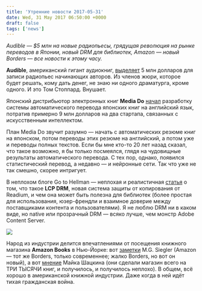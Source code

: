 ```yaml
---
title: 'Утренние новости 2017-05-31'
date: Wed, 31 May 2017 06:50:00 +0000
draft: false
tags: ['news']
---
```


_Audible — $5 млн на новые радиопьесы, грядущая революция на рынке переводов в Японии, новый DRM для библиотек, Amazon — новый Borders — все новости к этому часу._

**Audible**, американский гигант аудиокниг, [выделяет](https://www.nytimes.com/2017/05/30/theater/audible-creates-5-million-dollar-fund-for-emerging-playwrights.html) 5 млн долларов для записи радиопьес начинающих авторов. Из членов жюри, которое будет решать, кому дать денег, не знаю ни одного драматурга, кроме одного. И это Том Стоппард. Внушает.

Японский дистрибьютор электронных книг **Media Do** [начал](http://asia.nikkei.com/Tech-Science/Tech/Japan-e-book-distributor-Media-Do-to-build-AI-translator) разработку системы автоматического перевода японских книг на английский язык, потратив примерно 9 млн долларов на два стартапа, связанных с искусственным интеллектом.

План Media Do звучит разумно — начать с автоматических резюме книг на японском, потом переводы этих резюме на английский, а потом уже и переводы полных текстов. Если бы мне кто-то 20 лет назад сказал, что такое возможно, я бы только посмеялся, глядя на чудовищные результаты автоматического перевода. С тех пор, однако, появился статистический перевод, а недавно — и нейронные сети. Так что уже не так смешно, скорее интригует.

В неплохом блоге Go to Hellman — неплохая и реалистичная [статья](https://go-to-hellman.blogspot.ru/2017/05/readiums-new-licensed-content.html) о том, что такое **LCP DRM**, новая система защиты от копирования от Readium, и чем она может быть полезна для библиотек (более простая для использования, юзер-френдли и взаимное доверие между поставщиками контента и пользователями). Я не люблю DRM ни в каком виде, но native или прозрачный DRM — всяко лучше, чем монстр Adobe Content Server.

![](http://telegra.ph/file/6b8a26fc218a65e476d3b.jpg)

Народ из индустрии делится впечатлениями от посещения книжного магазина **Amazon Books** в Нью-Йорке: вот [заметки](https://500ish.com/amazon-just-invented-borders-books-d2d6c933b133) M.G. Siegler (Amazon — тот же Borders, только современнее; жалко Borders, но вот он новый), а вот [мнение](http://www.idealog.com/blog/first-impressions-amazon-bookstore/) Майка Шацкина (они сделали магазин всего на ТРИ ТЫСЯЧИ книг, и получилось, и получилось неплохо). В общем, всё хорошо в американской книжной индустрии. Даже когда в ней идёт тихая гражданская война.
